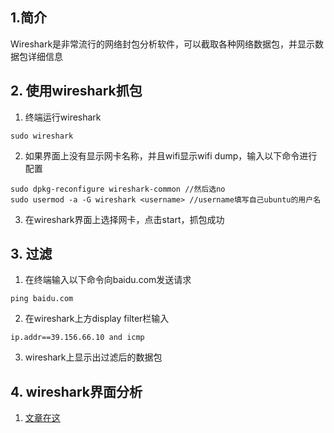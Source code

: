 ## 1.简介

Wireshark是非常流行的网络封包分析软件，可以截取各种网络数据包，并显示数据包详细信息

## 2. 使用wireshark抓包

1. 终端运行wireshark

```
sudo wireshark
```

2. 如果界面上没有显示网卡名称，并且wifi显示wifi dump，输入以下命令进行配置

```
sudo dpkg-reconfigure wireshark-common //然后选no
sudo usermod -a -G wireshark <username> //username填写自己ubuntu的用户名
```

3. 在wireshark界面上选择网卡，点击start，抓包成功

## 3. 过滤

1. 在终端输入以下命令向baidu.com发送请求

```
ping baidu.com
```

2. 在wireshark上方display filter栏输入

```
ip.addr==39.156.66.10 and icmp
```

3. wireshark上显示出过滤后的数据包

## 4. wireshark界面分析

1. [文章在这](https://www.cnblogs.com/linyfeng/p/9496126.html)